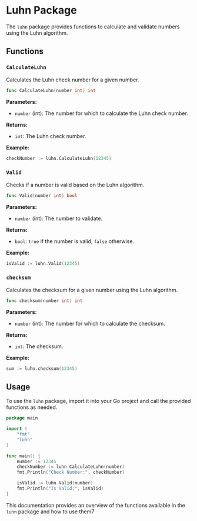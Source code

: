# Luhn Package

The `luhn` package provides functions to calculate and validate numbers using the Luhn algorithm.

## Functions

### `CalculateLuhn`

Calculates the Luhn check number for a given number.

```go
func CalculateLuhn(number int) int
```

**Parameters:**
- `number` (int): The number for which to calculate the Luhn check number.

**Returns:**
- `int`: The Luhn check number.

**Example:**
```go
checkNumber := luhn.CalculateLuhn(12345)
```

### `Valid`

Checks if a number is valid based on the Luhn algorithm.

```go
func Valid(number int) bool
```

**Parameters:**
- `number` (int): The number to validate.

**Returns:**
- `bool`: `true` if the number is valid, `false` otherwise.

**Example:**
```go
isValid := luhn.Valid(12345)
```

### `checksum`

Calculates the checksum for a given number using the Luhn algorithm.

```go
func checksum(number int) int
```

**Parameters:**
- `number` (int): The number for which to calculate the checksum.

**Returns:**
- `int`: The checksum.

**Example:**
```go
sum := luhn.checksum(12345)
```

## Usage

To use the `luhn` package, import it into your Go project and call the provided functions as needed.

```go
package main

import (
    "fmt"
    "luhn"
)

func main() {
    number := 12345
    checkNumber := luhn.CalculateLuhn(number)
    fmt.Println("Check Number:", checkNumber)

    isValid := luhn.Valid(number)
    fmt.Println("Is Valid:", isValid)
}
```

This documentation provides an overview of the functions available in the `luhn` package and how to use them7